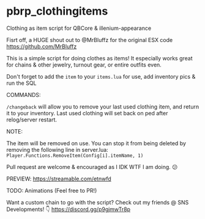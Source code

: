 # pbrp_clothingitems
Clothing as item script for QBCore &amp; illenium-appearance

Fisrt off, a HUGE shout out to @MrBluffz for the original ESX code https://github.com/MrBluffz

This is a simple script for doing clothes as items!
It especially works great for chains & other jewelry, turnout gear, or entire outfits even.


Don't forget to add the `item` to your `items.lua` for use, add inventory pics & run the SQL


COMMANDS:

`/changeback` will allow you to remove your last used clothing item, and return it to your inventory.
Last used clothing will set back on ped after relog/server restart. 

NOTE:

The item will be removed on use. You can stop it from being deleted by removing the following line in server.lua:
`Player.Functions.RemoveItem(Config[i].itemName, 1)` 

Pull request are welcome & encouraged as I IDK WTF I am doing. 😕

PREVIEW:
https://streamable.com/etnwfd

TODO:
Animations (Feel free to PR!)

Want a custom chain to go with the script? Check out my friends @ SNS Developments! 👇 https://discord.gg/p9gjmwTr8p
